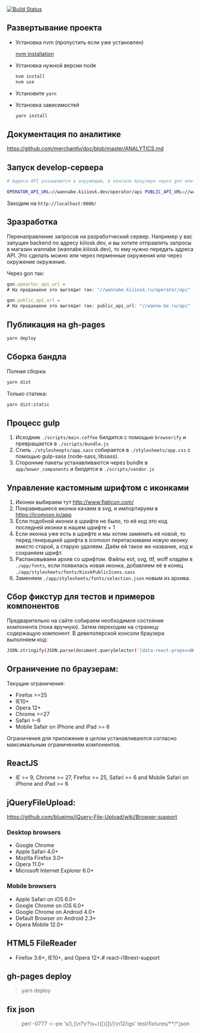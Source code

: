 [![Build Status](https://travis-ci.org/BrandyMint/merchantly-public-js.svg?branch=master)](https://travis-ci.org/BrandyMint/merchantly-public-js)

Развертывание проекта
---------------------

* Установка nvm (пропустить если уже установлен)

  [nvm installation](https://github.com/creationix/nvm#installation)

* Установка нужной версии node

  ```sh
  nvm install
  nvm use
  ```

* Установите `yarn`

* Установка зависимостей

  ```sh
  yarn install
  ```

Документация по аналитике
-------------------------

https://github.com/merchantly/doc/blob/master/ANALYTICS.md


Запуск develop-сервера
---------------------

  ```sh
  # Адреса API указываются в окружещии, в консоли браузера через gon или в ./app/scripts/resources/gon.js

  OPERATOR_API_URL=//wannabe.kiiiosk.dev/operator/api PUBLIC_API_URL=//wannabe.kiiiosk.dev/api yarn start
  ```


Заходим на `http://localhost:9000/`

Зразработка
-----------

Перенаправление запросов на разработческий сервер. Например у вас запущен
backend по адресу kiiiosk.dev, и вы хотите отправлять запросы в магазин wannabe
(wannabe.kiiiosk.dev), то ему нужно передать адреса API. Это сделать можно или
через перменные окружения или через окружение окружение.

Через gon так:

```javascript
gon.opeartor_api_url =
# На продакшене это выглядит так: "//wannabe.kiiiosk.ru/operator/api"

gon.public_api_url =
# На продакшене это выглядит так: public_api_url: "//wanna-be.ru/api"
```

Публикация на gh-pages
----------------------

  ```sh
  yarn deploy
  ```


Сборка бандла
-------------

Полная сборка:

  ```sh
  yarn dist
  ```

Только статика:

  ```sh
  yarn dist:static
  ```

Процесс gulp
------------

1. Исходник `./scripts/main.coffee` билдится с помощью `browserify` и превращается в `./scripts/bundle.js`
2. Стиль `./stylesheepts/app.sass` собирается в `./stylesheets/app.css`
с помощью gulp-sass (node-sass, libsass).
3. Сторонние пакеты устанавливаются через bundle в `app/bower_components` и билдятся в `./scripts/vendor.js`

Управление кастомным шрифтом с иконками
---------------------------------------

1. Иконки выбираем тут http://www.flaticon.com/
2. Понравившиеся иконки качаем в svg, и импортируем в https://icomoon.io/app
3. Если подобной иконки в шрифте не было, то её код это код последней иконки в нашем шрифте + 1
4. Если иконка уже есть в шрифте и мы хотим заменить её новой, то перед генерацией шрифта в icomoon перетаскиваем новую иконку вместо старой, а старую удаляем. Даём ей такое же название, код и сохраняем шрифт.
5. Распаковываем архив со шрифтом. Файлы eot, svg, ttf, woff кладём в `./app/fonts`, если появилась новая иконка, добавляем её в конец `./app/stylesheets/fonts/KioskPublicIcons.sass`
6. Заменяем `./app/stylesheets/fonts/selection.json` новым из архива.

Сбор фикстур для тестов и примеров компонентов
----------------------------------------------

Предварительно на сайте собираем необходимое состояние компонента (пока вручную). Затем переходим на страницу содержащую компонент. В девелоперской консоли браузера выполняем код:

  ```sh
  JSON.stringify(JSON.parse(document.querySelector('[data-react-props=<Имя компонента>]').getAttribute('data-react-props')), null, 2)
  ```

Ограничение по браузерам:
------------------------

Текущие ограничения:

* Firefox >=25
* IE10+
* Opera 12+
* Chrome >=27
* Safari >-6
* Mobile Safair on iPhone and iPad >= 6

Ограничения для приложения в целом устанавливаются согласно максимальным ограничениям компонентов.

## ReactJS

* IE >= 9, Chrome >= 27, Firefox >= 25, Safari >= 6 and Mobile Safari on iPhone and iPad >= 6

## jQueryFileUpload:

https://github.com/blueimp/jQuery-File-Upload/wiki/Browser-support

### Desktop browsers

* Google Chrome
* Apple Safari 4.0+
* Mozilla Firefox 3.0+
* Opera 11.0+
* Microsoft Internet Explorer 6.0+

### Mobile browsers

* Apple Safari on iOS 6.0+
* Google Chrome on iOS 6.0+
* Google Chrome on Android 4.0+
* Default Browser on Android 2.3+
* Opera Mobile 12.0+

## HTML5 FileReader

* Firefox 3.6+, IE10+, and Opera 12+.# react-i18next-support

## gh-pages deploy

> yarn deploy

## fix json

> perl  -0777 -i -pe 's/},(\n?\r?\s+)([}\]])/}\n$1$2/igs'  test/fixtures/**/*.json
